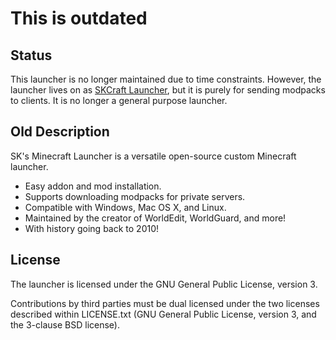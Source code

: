 This is outdated
=======================

Status
------

This launcher is no longer maintained due to time constraints. However, the 
launcher lives on as [SKCraft Launcher](https://github.com/skcraft/launcher), 
but it is purely for sending modpacks to clients. It is no longer a general
purpose launcher.

Old Description
---------------

SK's Minecraft Launcher is a versatile open-source custom Minecraft launcher.

* Easy addon and mod installation.
* Supports downloading modpacks for private servers.
* Compatible with Windows, Mac OS X, and Linux.
* Maintained by the creator of WorldEdit, WorldGuard, and more!
* With history going back to 2010!

License
-------

The launcher is licensed under the GNU General Public License, version 3.

Contributions by third parties must be dual licensed under the two licenses
described within LICENSE.txt (GNU General Public License, version 3, and the
3-clause BSD license).

